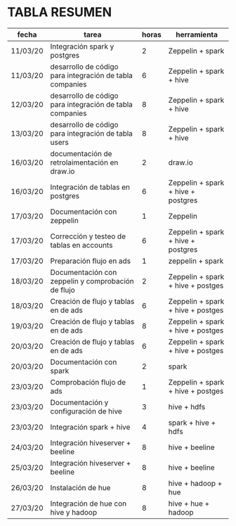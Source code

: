 # TABLA RESUMEN

| fecha | tarea | horas | herramienta |
| --- | --- | --- | --- |
| 11/03/20 | Integración spark y postgres | 2 | Zeppelin + spark |
| 11/03/20 | desarrollo de código para integración de tabla companies | 6 | Zeppelin + spark + hive |
| 12/03/20 | desarrollo de código para integración de tabla companies | 8 | Zeppelin + spark + hive |
| 13/03/20 | desarrollo de código para integración de tabla users | 8 | Zeppelin + spark + hive |
| 16/03/20 | documentación de retrolaimentación en draw.io | 2 | draw.io |
| 16/03/20 | Integración de tablas en postgres | 6 | Zeppelin + spark + hive + postgres |
| 17/03/20 | Documentación con zeppelin | 1 | Zeppelin |
| 17/03/20 | Corrección y testeo de tablas en accounts | 6 | Zeppelin + spark + hive + postgres |
| 17/03/20 | Preparación flujo en ads | 1 | zeppelin + spark |
| 18/03/20 | Documentación con zeppelin y comprobación de flujo | 2 | Zeppelin + spark + hive + postges |
| 18/03/20 | Creación de flujo y tablas en de ads | 6 | Zeppelin + spark + hive + postges |
| 19/03/20 | Creación de flujo y tablas en de ads | 8 | Zeppelin + spark + hive + postges |
| 20/03/20 | Creación de flujo y tablas en de ads | 6 | Zeppelin + spark + hive + postges |
| 20/03/20 | Documentación con spark | 2 | spark |
| 23/03/20 | Comprobación flujo de ads | 1 | Zeppelin + spark + hive + postges |
| 23/03/20 | Documentación y configuración de hive | 3 | hive + hdfs |
| 23/03/20 | Integración spark + hive | 4 | spark + hive + hdfs |
| 24/03/20 | Integración hiveserver + beeline | 8 | hive + beeline |
| 25/03/20 | Integración hiveserver + beeline | 8 | hive + beeline |
| 26/03/20 | Instalación de hue | 8 | hive + hadoop + hue |
| 27/03/20 | Integración de hue con hive y hadoop | 8 | hive + hue + hadoop |


